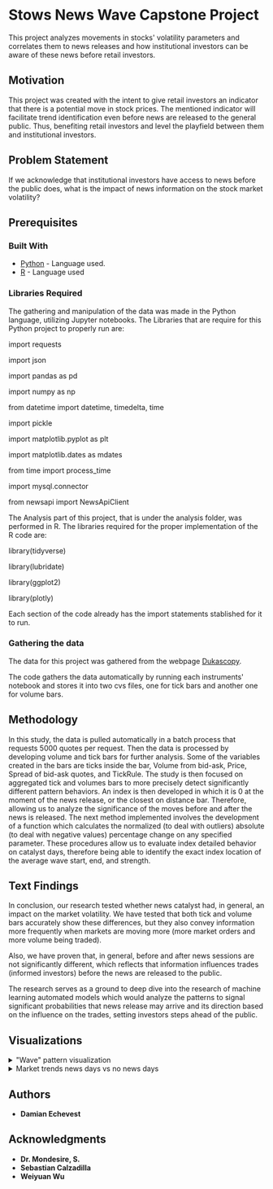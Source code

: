 # Stows News Wave Capstone Project

This project analyzes movements in stocks' volatility parameters and correlates them to news releases and how institutional investors can be aware of these news before retail investors.

## Motivation

This project was created with the intent to give retail investors an indicator that there is a potential move in stock prices. The mentioned indicator will facilitate trend identification even before news are released to the general public. Thus, benefiting retail investors and level the playfield between them and institutional investors.


## Problem Statement

If we acknowledge that institutional investors have access to news before the public does, what is the impact of news information on the stock market volatility? 

## Prerequisites

### Built With

* [Python](https://www.python.org/) - Language used.
* [R](https://www.r-project.org/) - Language used

### Libraries Required
The gathering and manipulation of the data was made in the Python language, utilizing Jupyter notebooks.
The Libraries that are require for this Python project to properly run are:

import requests 

import json 

import pandas as pd

import numpy as np

from datetime import datetime, timedelta, time

import pickle

import matplotlib.pyplot as plt

import matplotlib.dates as mdates

from time import process_time 

import mysql.connector

from newsapi import NewsApiClient

The Analysis part of this project, that is under the analysis folder, was performed in R.
The libraries required for the proper implementation of the R code are:

library(tidyverse)

library(lubridate)

library(ggplot2)

library(plotly)

Each section of the code already has the import statements stablished for it to run.


### Gathering the data

The data for this project was gathered from the webpage [Dukascopy](https://www.dukascopy.com/trading-tools).

The code gathers the data automatically by running each instruments' notebook and stores it into two cvs files, one for tick bars and another one for volume bars.

## Methodology

In this study, the data is pulled automatically in a batch process that requests 5000 quotes per request. Then the data is processed by developing volume and tick bars for further analysis. Some of the variables created in the bars are ticks inside the bar, Volume from bid-ask, Price, Spread of bid-ask quotes, and TickRule. The study is then focused on aggregated tick and volumes bars to more precisely detect significantly different pattern behaviors. An index is then developed in which it is 0 at the moment of the news release, or the closest on distance bar. Therefore, allowing us to analyze the significance of the moves before and after the news is released. The next method implemented involves the development of a function which calculates the normalized (to deal with outliers) absolute (to deal with negative values) percentage change on any specified parameter. These procedures allow us to evaluate index detailed behavior on catalyst days, therefore being able to identify the exact index location of the average wave start, end, and strength.

## Text Findings

In conclusion, our research tested whether news catalyst had, in general, an impact on the market volatility. We have tested that both tick and volume bars accurately show these differences, but they also convey information more frequently when markets are moving more (more market orders and more volume being traded).  

Also, we have proven that, in general, before and after news sessions are not significantly different, which reflects that information influences trades (informed investors) before the news are released to the public.  

The research serves as a ground to deep dive into the research of machine learning automated models which would analyze the patterns to signal significant probabilities that news release may arrive and its direction based on the influence on the trades, setting investors steps ahead of the public.  

## Visualizations

<details>
           <summary>"Wave" pattern visualization</summary>
           <p>
                      
       Aims to visualize “the wave” by plotting the index (distance from news release) vs the row-wise percent change. Significant difference on volume bars supports that these bars are better to classify the wave. They prove the significance between the days with events and the days without events, by showing the increase in volatility and volume.
         

![alt text](https://github.com/DrMondesire/StockNewsWave/blob/master/Graphs/PercentChange.png?raw=true)

![alt text](https://github.com/DrMondesire/StockNewsWave/blob/master/Graphs/IndexPercentChange.png?raw=true)

</p>
</details>

         
 <details>
           <summary>Market trends news days vs no news days</summary>
           <p>
                     
                     These bars visualizes market trends and the news days vs non news days significant different indexes (lines). These graphs helps us test the stastitially different behavior of informed traders (before news release) and the retail investors (after news release). Note that these values may provide better comparison when tested on specific clusters of news days.

   ![alt text](https://github.com/DrMondesire/StockNewsWave/blob/master/Graphs/EventsVSnoEventsSigDif.png?raw=true)
  </p>
 </details>
         

## Authors


* **Damian Echevest**


## Acknowledgments

* **Dr. Mondesire, S.** 
* **Sebastian Calzadilla** 
* **Weiyuan Wu**

